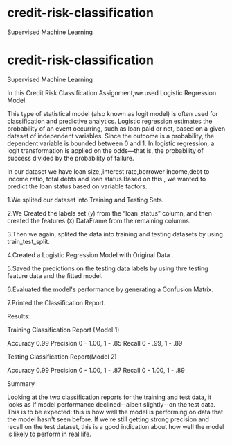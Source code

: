 # credit-risk-classification
Supervised Machine Learning

# credit-risk-classification
Supervised Machine Learning

In this Credit Risk Classification Assignment,we used Logistic Regression Model.

This type of statistical model (also known as logit model) is often used for classification and predictive analytics. Logistic regression estimates the probability of an event occurring,
such as loan paid or not, based on a given dataset of independent variables. Since the outcome is a probability, the dependent variable is bounded between 0 and 1. In logistic regression, 
a logit transformation is applied on the odds—that is, the probability of success divided by the probability of failure.

In our dataset we have loan size,,interest rate,borrower income,debt to income ratio, total debts and loan status.Based on this , we wanted to predict the loan status based on variable factors.

1.We splited our dataset into Training and Testing Sets.

2.We Created the labels set (`y`)  from the “loan_status” column, and then created the features (`X`) DataFrame from the remaining columns.

3.Then we again, splited the data into training and testing datasets by using train_test_split.

4.Created a Logistic Regression Model with Original Data .

5.Saved the predictions on the testing data labels by using thre testing feature data and the fitted model.

6.Evaluated the model's performance by generating a Confusion Matrix.

7.Printed the Classification Report.

Results:

Training Classification Report (Model 1)

Accuracy  0.99
Precision 0 - 1.00,  1 - .85
Recall    0 - .99,   1 - .89

Testing Classification Report(Model 2)

Accuracy  0.99
Precision 0 - 1.00, 1 - .87
Recall    0 - 1.00, 1 - .89
       
Summary

 Looking at the two classification reports for the training and test data, it looks as if model performance declined--albeit slightly--on the test data. This is to be expected: this is how well the 
 model is performing on data that the model hasn't seen before. If we're still getting strong precision and recall on the test dataset, this is a good indication about how well the model is likely to
 perform in real life.
